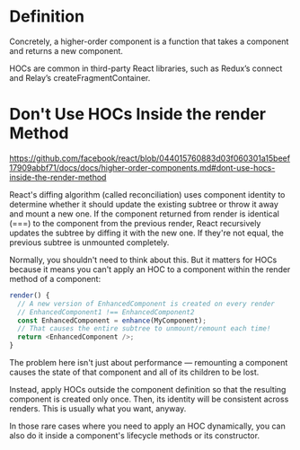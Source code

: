 # Definition

Concretely, a higher-order component is a function that takes a component and returns a new component.

HOCs are common in third-party React libraries, such as Redux’s connect and Relay’s createFragmentContainer.

# Don't Use HOCs Inside the render Method

https://github.com/facebook/react/blob/044015760883d03f060301a15beef17909abbf71/docs/docs/higher-order-components.md#dont-use-hocs-inside-the-render-method

React's diffing algorithm (called reconciliation) uses component identity to determine whether it should update the
existing subtree or throw it away and mount a new one. If the component returned from render is identical (===) to the
component from the previous render, React recursively updates the subtree by diffing it with the new one. If they're not
equal, the previous subtree is unmounted completely.

Normally, you shouldn't need to think about this. But it matters for HOCs because it means you can't apply an HOC to a
component within the render method of a component:

```javascript
render() {
  // A new version of EnhancedComponent is created on every render
  // EnhancedComponent1 !== EnhancedComponent2
  const EnhancedComponent = enhance(MyComponent);
  // That causes the entire subtree to unmount/remount each time!
  return <EnhancedComponent />;
}
```

The problem here isn't just about performance — remounting a component causes the state of that component and all of its
children to be lost.

Instead, apply HOCs outside the component definition so that the resulting component is created only once. Then, its
identity will be consistent across renders. This is usually what you want, anyway.

In those rare cases where you need to apply an HOC dynamically, you can also do it inside a component's lifecycle
methods or its constructor.
